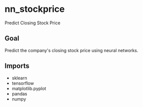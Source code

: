 # nn_stockprice
Predict Closing Stock Price

## Goal

Predict the company's closing stock price using neural networks.

## Imports

- sklearn
- tensorflow
- matplotlib.pyplot
- pandas
- numpy
